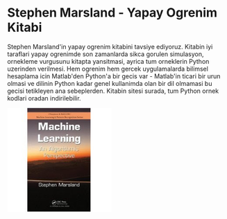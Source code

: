 # Stephen Marsland - Yapay Ogrenim Kitabi

Stephen Marsland'in yapay ogrenim kitabini tavsiye ediyoruz. Kitabin
iyi taraflari yapay ogrenimde son zamanlarda sikca gorulen simulasyon,
ornekleme vurgusunu kitapta yansitmasi, ayrica tum orneklerin Python
uzerinden verilmesi. Hem ogrenim hem gercek uygulamalarda bilimsel
hesaplama icin Matlab'den Python'a bir gecis var - Matlab'in ticari
bir urun olmasi ve dilinin Python kadar genel kullanimda olan bir dil
olmamasi bu gecisi tetikleyen ana sebeplerden. Kitabin sitesi surada,
tum Python ornek kodlari oradan indirilebilir.

![](41G8p6DFoAL._SL500_AA240_.jpg)

